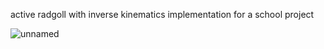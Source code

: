 active radgoll with inverse kinematics implementation for a school project

![unnamed](https://github.com/rmguney/InverseKinematics/assets/116059238/a02bb1a0-2646-4eb0-a55f-6c1329c06249)

